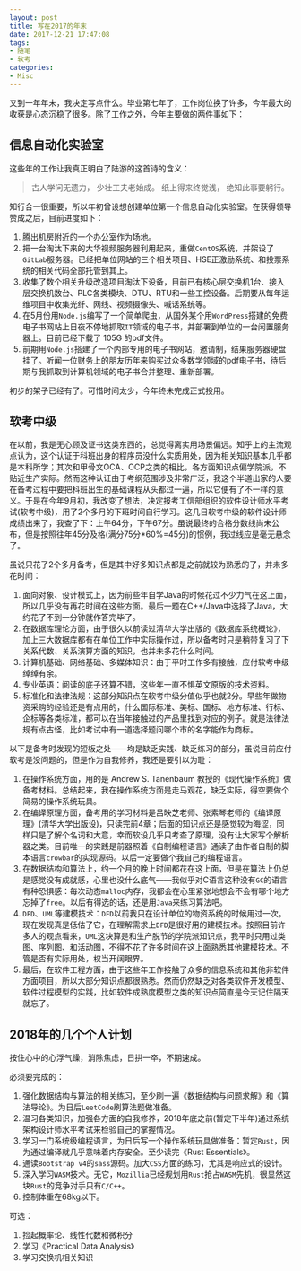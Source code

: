 ```yaml
---
layout: post
title: 写在2017的年末
date: 2017-12-21 17:47:08
tags:
- 随笔
- 软考
categories:
- Misc
---
```


又到一年年末，我决定写点什么。毕业第七年了，工作岗位换了许多，今年最大的收获是心态沉稳了很多。除了工作之外，今年主要做的两件事如下：

## 信息自动化实验室

这些年的工作让我真正明白了陆游的这首诗的含义：
> 古人学问无遗力，
> 少壮工夫老始成。
> 纸上得来终觉浅，
> 绝知此事要躬行。

知行合一很重要，所以年初曾设想创建单位第一个信息自动化实验室。在获得领导赞成之后，目前进度如下：
1. 腾出机房附近的一个办公室作为场地。
2. 把一台淘汰下来的大华视频服务器利用起来，重做`CentOS`系统，并架设了`GitLab`服务器。已经把单位网站的三个相关项目、HSE正激励系统、和投票系统的相关代码全部托管到其上。
3. 收集了数个相关升级改造项目淘汰下设备，目前已有核心层交换机1台、接入层交换机数台、PLC各类模块、DTU、RTU和一些工控设备。后期要从每年运维项目中收集光纤、网线、视频摄像头、喊话系统等。
4. 在5月份用`Node.js`编写了一个简单爬虫，从国外某个用`WordPress`搭建的免费电子书网站上日夜不停地抓取`IT`领域的电子书，并部署到单位的一台闲置服务器上。目前已经下载了 105G 的pdf文件。
5. 前期用`Node.js`搭建了一个内部专用的电子书网站，邀请制，结果服务器硬盘挂了。听闻一位财务上的朋友历年来购买过众多数学领域的pdf电子书，待后期与我抓取到计算机领域的电子书合并整理、重新部署。

初步的架子已经有了。可惜时间太少，今年终未完成正式投用。

## 软考中级

在以前，我是无心顾及证书这类东西的，总觉得离实用场景偏远。知乎上的主流观点认为，这个认证于科班出身的程序员没什么实质用处，因为相关知识基本几乎都是本科所学；其次和甲骨文OCA、OCP之类的相比，各方面知识点偏学院派，不贴近生产实际。然而这种认证由于考纲范围涉及非常广泛，我这个半道出家的人要在备考过程中要把科班出生的基础课程从头都过一遍，所以它便有了不一样的意义。于是在今年9月初，我改变了想法，决定报考工信部组织的软件设计师水平考试(软考中级)，用了2个多月的下班时间自行学习。这几日软考中级的软件设计师成绩出来了，我查了下：上午64分，下午67分。虽说最终的合格分数线尚未公布，但是按照往年45分及格(满分75分*60%=45分)的惯例，我过线应是毫无悬念了。 <!-- more -->

虽说只花了2个多月备考，但是其中好多知识点都是之前就较为熟悉的了，并未多花时间：
1. 面向对象、设计模式上，因为前些年自学Java的时候花过不少力气在这上面，所以几乎没有再花时间在这些方面。最后一题在C++/Java中选择了Java，大约花了不到一分钟就作答完毕了。
2. 在数据库理论方面，由于很久以前读过清华大学出版的《数据库系统概论》，加上三大数据库都有在单位工作中实际操作过，所以备考时只是稍带复习了下关系代数、关系演算方面的知识，也并未多花什么时间。
3. 计算机基础、网络基础、多媒体知识：由于平时工作多有接触，应付软考中级绰绰有余。
4. 专业英语：阅读的底子还算不错，这些年一直不惧英文原版的技术资料。
5. 标准化和法律法规：这部分知识点在软考中级分值似乎也就2分。早些年做物资采购的经验还是有点用的，什么国际标准、美标、国标、地方标准、行标、企标等各类标准，都可以在当年接触过的产品里找到对应的例子。就是法律法规有点古怪，比如考试中有一道选择题问哪个市的名字能作为商标。

以下是备考时发现的短板之处——均是缺乏实践、缺乏练习的部分，虽说目前应付软考是没问题的，但是作为自我修养，我还是要引以为耻：
1. 在操作系统方面，用的是 Andrew S. Tanenbaum 教授的《现代操作系统》做备考材料。总结起来，我在操作系统方面是走马观花，缺乏实际，得空要做个简易的操作系统玩具。
2. 在编译原理方面，备考用的学习材料是吕映芝老师、张素琴老师的《编译原理》(清华大学出版设)，只读完前4章；后面的知识点还是感觉较为晦涩，同样只是了解个名词和大意，幸而软设几乎只考查了原理，没有让大家写个解析器之类。目前唯一的实践是前器照着《自制编程语言》通读了由作者自制的脚本语言`crowbar`的实现源码。以后一定要做个我自己的编程语言。
3. 在数据结构和算法上，约一个月的晚上时间都花在这上面，但是在算法上仍总是感觉没有成就感，心里也没什么底气——我似乎对C语言这种没有`GC`的语言有种恐惧感：每次动态`malloc`内存，我都会在心里紧张地想会不会有哪个地方忘掉了`free`。以后有得选的话，还是用`Java`来练习算法吧。
4. `DFD`、`UML`等建模技术：`DFD`以前我只在设计单位的物资系统的时候用过一次。现在发现真是低估了它，在理解需求上`DFD`是很好用的建模技术。按照目前许多人的观点看来，`UML`这块算是和生产脱节的学院派知识点，我平时只用过类图、序列图、和活动图，不得不花了许多时间在这上面熟悉其他建模技术。不管是否有实际用处，权当开阔眼界。
5. 最后，在软件工程方面，由于这些年工作接触了众多的信息系统和其他非软件方面项目，所以大部分知识点都很熟悉。然而仍然缺乏对各类软件开发模型、软件过程模型的实践，比如软件成熟度模型之类的知识点简直是今天记住隔天就忘了。

## 2018年的几个个人计划

按住心中的心浮气躁，消除焦虑，日拱一卒，不期速成。

必须要完成的：
1. 强化数据结构与算法的相关练习，至少刷一遍《数据结构与问题求解》和《算法导论》。为日后`LeetCode`刷算法题做准备。
2. 温习各类知识，加强各方面的自我修养，2018年底之前(暂定下半年)通过系统架构设计师水平考试来检验自己的掌握情况。
3. 学习一门系统级编程语言，为日后写一个操作系统玩具做准备：暂定`Rust`，因为通过编译就几乎意味着内存安全。至少读完《Rust Essentials》。 
4. 通读`Bootstrap v4`的`sass`源码。加大`CSS`方面的练习，尤其是响应式的设计。
5. 深入学习`WASM`技术。无它，`Mozillia`已经规划用`Rust`抢占`WASM`先机，很显然这块`Rust`的竞争对手只有`C/C++`。
6. 控制体重在68kg以下。

可选：
1. 捡起概率论、线性代数和微积分
2. 学习《Practical Data Analysis》
3. 学习交换机相关知识
